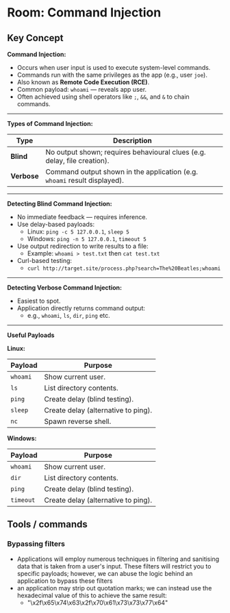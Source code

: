 # Room: Command Injection

## Key Concept

**Command Injection:**
- Occurs when user input is used to execute system-level commands.
- Commands run with the same privileges as the app (e.g., user `joe`).
- Also known as **Remote Code Execution (RCE)**.
- Common payload: `whoami` — reveals app user.
- Often achieved using shell operators like `;`, `&&`, and `&` to chain commands.

---

**Types of Command Injection:**

| Type    | Description |
|---------|-------------|
| **Blind**   | No output shown; requires behavioural clues (e.g. delay, file creation). |
| **Verbose** | Command output shown in the application (e.g. `whoami` result displayed). |

---

**Detecting Blind Command Injection:**
- No immediate feedback — requires inference.
- Use delay-based payloads:
  - Linux: `ping -c 5 127.0.0.1`, `sleep 5`
  - Windows: `ping -n 5 127.0.0.1`, `timeout 5`
- Use output redirection to write results to a file:
  - Example: `whoami > test.txt` then `cat test.txt`
- Curl-based testing:
  - `curl http://target.site/process.php?search=The%20Beatles;whoami`

---

**Detecting Verbose Command Injection:**
- Easiest to spot.
- Application directly returns command output:
  - e.g., `whoami`, `ls`, `dir`, `ping` etc.

---

**Useful Payloads**

**Linux:**

| Payload | Purpose |
|--------|---------|
| `whoami` | Show current user. |
| `ls` | List directory contents. |
| `ping` | Create delay (blind testing). |
| `sleep` | Create delay (alternative to ping). |
| `nc` | Spawn reverse shell. |

**Windows:**

| Payload | Purpose |
|--------|---------|
| `whoami` | Show current user. |
| `dir` | List directory contents. |
| `ping` | Create delay (blind testing). |
| `timeout` | Create delay (alternative to ping). |


## Tools / commands
### Bypassing filters
- Applications will employ numerous techniques in filtering and sanitising data that is taken from a  user's input. These filters will restrict you to specific payloads; however, we can abuse the logic behind an application to bypass these filters
- an application may strip out quotation marks; we can instead use the hexadecimal value of this to achieve the same result:
    - "\x2f\x65\x74\x63\x2f\x70\x61\x73\x73\x77\x64"

